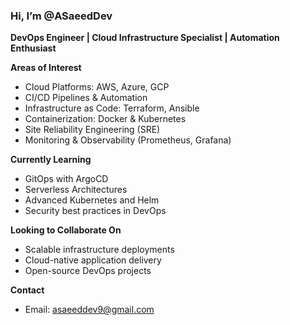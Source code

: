 ### Hi, I’m @ASaeedDev  
**DevOps Engineer | Cloud Infrastructure Specialist | Automation Enthusiast**

**Areas of Interest**  
- Cloud Platforms: AWS, Azure, GCP  
- CI/CD Pipelines & Automation  
- Infrastructure as Code: Terraform, Ansible  
- Containerization: Docker & Kubernetes  
- Site Reliability Engineering (SRE)  
- Monitoring & Observability (Prometheus, Grafana)

**Currently Learning**  
- GitOps with ArgoCD  
- Serverless Architectures  
- Advanced Kubernetes and Helm  
- Security best practices in DevOps

**Looking to Collaborate On**  
- Scalable infrastructure deployments  
- Cloud-native application delivery  
- Open-source DevOps projects

**Contact**  
- Email: asaeeddev9@gmail.com
